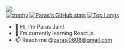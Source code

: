 ![](https://komarev.com/ghpvc/?username=Paras-bennett)
</br>
[![trophy](https://github-profile-trophy.vercel.app/?username=Paras-bennett)](https://github.com/ryo-ma/github-profile-trophy)
[![Paras's GitHub stats](https://github-readme-stats.vercel.app/api?username=Paras-bennett)](https://github.com/Paras-bennett/github-readme-stats)
[![Top Langs](https://github-readme-stats.vercel.app/api/top-langs/?username=Paras-bennett&layout=compact)](https://github.com/Paras-bennett/github-readme-stats)
- 👋 Hi, I’m Paras Jain!.
- 🌱 I’m currently learning React.js.
- 📫 Reach me @parasj0808@gmail.com

<!---
Paras-bennett/Paras-bennett is a ✨ special ✨ repository because its `README.md` (this file) appears on your GitHub profile.
You can click the Preview link to take a look at your changes.
--->
